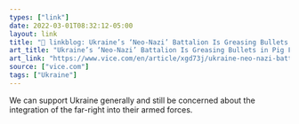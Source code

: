 ```yaml
---
types: ["link"]
date: 2022-03-01T08:32:12-05:00
layout: link
title: "🔗 linkblog: Ukraine’s ‘Neo-Nazi’ Battalion Is Greasing Bullets in Pig Fat for Russia’s Muslim Soldiers'"
art_title: "Ukraine’s ‘Neo-Nazi’ Battalion Is Greasing Bullets in Pig Fat for Russia’s Muslim Soldiers"
art_link: "https://www.vice.com/en/article/xgd73j/ukraine-neo-nazi-battalion-azov-bullets-pig-fat-chechen-russia"
source: ["vice.com"]
tags: ["Ukraine"]
---
```

We can support Ukraine generally and still be concerned about the integration of the far-right into their armed forces.
